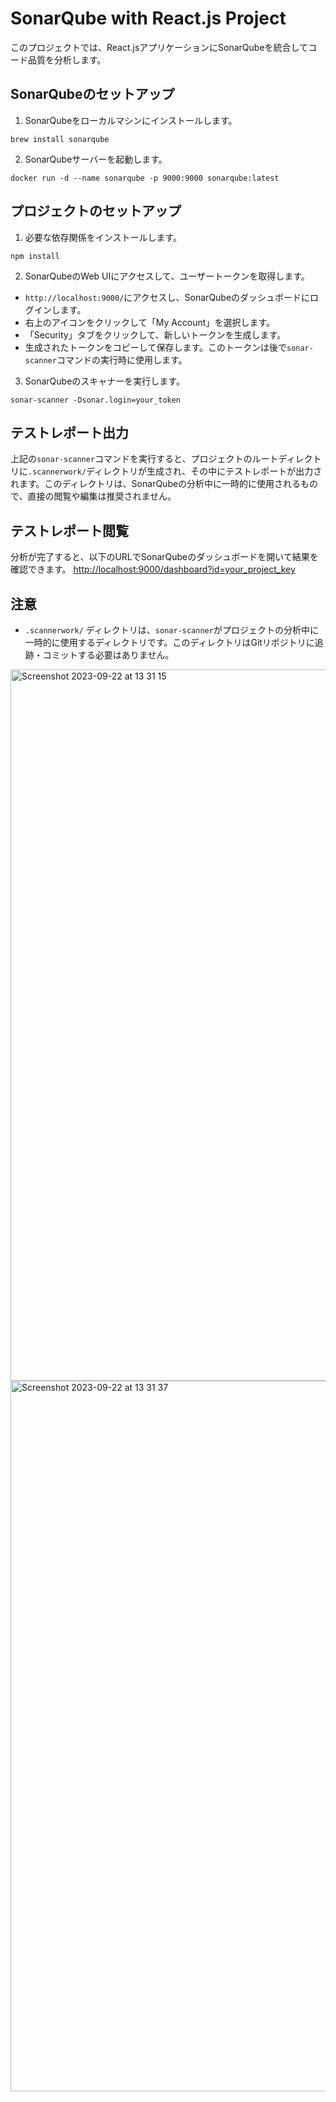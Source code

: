 # SonarQube with React.js Project

このプロジェクトでは、React.jsアプリケーションにSonarQubeを統合してコード品質を分析します。

## SonarQubeのセットアップ

1. SonarQubeをローカルマシンにインストールします。

```
brew install sonarqube
```

2. SonarQubeサーバーを起動します。

```
docker run -d --name sonarqube -p 9000:9000 sonarqube:latest
```

## プロジェクトのセットアップ

1. 必要な依存関係をインストールします。

```
npm install
```

2. SonarQubeのWeb UIにアクセスして、ユーザートークンを取得します。

- `http://localhost:9000/`にアクセスし、SonarQubeのダッシュボードにログインします。
- 右上のアイコンをクリックして「My Account」を選択します。
- 「Security」タブをクリックして、新しいトークンを生成します。
- 生成されたトークンをコピーして保存します。このトークンは後で`sonar-scanner`コマンドの実行時に使用します。

3. SonarQubeのスキャナーを実行します。

```
sonar-scanner -Dsonar.login=your_token
```

## テストレポート出力

上記の`sonar-scanner`コマンドを実行すると、プロジェクトのルートディレクトリに`.scannerwork/`ディレクトリが生成され、その中にテストレポートが出力されます。このディレクトリは、SonarQubeの分析中に一時的に使用されるもので、直接の閲覧や編集は推奨されません。

## テストレポート閲覧

分析が完了すると、以下のURLでSonarQubeのダッシュボードを開いて結果を確認できます。
[http://localhost:9000/dashboard?id=your_project_key](http://localhost:9000/dashboard?id=your_project_key)

## 注意

- `.scannerwork/` ディレクトリは、`sonar-scanner`がプロジェクトの分析中に一時的に使用するディレクトリです。このディレクトリはGitリポジトリに追跡・コミットする必要はありません。

<img width="1138" alt="Screenshot 2023-09-22 at 13 31 15" src="https://github.com/shuhei-fujita/sonarqube/assets/38001967/51508a01-a7ba-470f-a723-91313367393a">
<img width="1137" alt="Screenshot 2023-09-22 at 13 31 37" src="https://github.com/shuhei-fujita/sonarqube/assets/38001967/7511b721-b99b-4ba5-af38-a8b0ed003e14">


